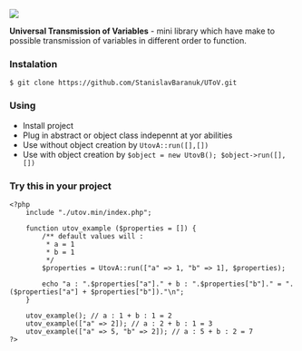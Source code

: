 ![](https://img.shields.io/badge/version-0.0.1-green.svg)

**Universal Transmission of Variables** - 
mini library which have make to possible transmission of variables in different order to function.

### Instalation
`$ git clone https://github.com/StanislavBaranuk/UToV.git`

### Using
- Install project
- Plug in abstract or object class indepennt at yor abilities
- Use without object creation by `UtovA::run([],[])`
- Use with object creation by `$object = new UtovB(); $object->run([],[])`

### Try this in your project

    <?php
        include "./utov.min/index.php";
        
        function utov_example ($properties = []) {
            /** default values will :
             * a = 1
             * b = 1
             */
            $properties = UtovA::run(["a" => 1, "b" => 1], $properties);
        
            echo "a : ".$properties["a"]." + b : ".$properties["b"]." = ".($properties["a"] + $properties["b"])."\n";
        }
        
        utov_example(); // a : 1 + b : 1 = 2
        utov_example(["a" => 2]); // a : 2 + b : 1 = 3
        utov_example(["a" => 5, "b" => 2]); // a : 5 + b : 2 = 7
    ?>
    